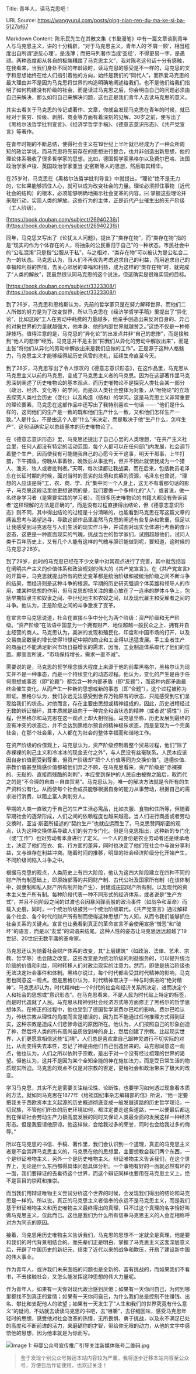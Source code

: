Title: 青年人，读马克思吧！

URL Source: https://wangyurui.com/posts/qing-nian-ren-du-ma-ke-si-ba-5127bf67

Markdown Content:
陈乐民先生在其散文集《书巢漫笔》中有一篇文章谈到青年人与马克思主义，讲的十分精辟，“对于马克思主义，青年人的‘不屑一顾’，相当程度出自所谓‘逆反心理’，是浅薄；而把马列著作当成‘圣经’，不得更易一字，是愚顽。两种态度都从各自的极端糟踏了马克思主义”，我对陈老这句话十分有感触，在我看来，当我们身处不同的年龄段时，读马克思的感受是不一样的，马克思的文字和思想始终在给人们指引着他的方向，始终是我们的“同代人”，而热爱马克思的最大理由并不是因为马克思将世界的构造明确地阐述给我们，也不是他们给我们指明了如何构建没有阶级的社会，而是读过马克思之后，你会明白自己的问题必须由自己来解决，那么如何自己来解决问题，这也正是我们青年人去读马克思的意义。

其实去看关于马克思的传记或著作、文章，你就会发现马克思在青年的时候，就已经对于贫穷、阶级、剥削、商业等方面有着深刻的见解，30岁之前，便写出了《黑格尔法哲学批判宣言》、《经济学哲学手稿》、《德意志意识形态》、《共产党宣言》等著作。

在青年时期的不断总结，使得社会主义在19世纪上半叶就已经成为了一种众所周知的政治学说，而马克思将先前存在的思想进行整合，也并非创造出新思想，他的理论体系吸收了很多哲学家的思想，比如，德国哲学家黑格尔以及费尔巴哈、法国政治学家卢梭、英国政治学家亚当·史密斯等人的思想，然后取其精华。

在25岁时，马克思在《黑格尔法哲学批判导言》中就提出，“理论”绝不是无力的，它如果能够抓住人心，就可以成为改变社会的力量。理论必须抓住事物（近代社会的结构）的根本，必须能够明确地揭示社会变革的内容。￼ 掌握这些理论并采取行动，实现人类的解放。这些行为的主体，正是近代产业催生出的无产阶级（工人阶级）。

[https://book.douban.com/subject/26940239/](https://book.douban.com/subject/26940239/)

同年，马克思又写出了《论犹太人问题》，提出了“类存在物”，而“类存在物”指的是“现实的作为个体存在的人，将抽象的公民重归于自己”的一种状态。市民社会中的“公私混淆”只是指“公服从于私”，与之相对，“类存在物”可以被认为是公私合二为一的状态。马克思认为，当人们不再优先考虑追求自己的利益，而用追求自己的幸福和利益的热情，去关心邻居的幸福和利益，成为这样的“类存在物”时，就完成了“人类的解放”，我虽然很认同马克思的这个说法，但这确实是很难实现的目标。

[https://book.douban.com/subject/3323308/](https://book.douban.com/subject/3323308/)

到了26岁，马克思和恩格斯认为，先前的哲学家只是在努力解释世界，而他们二人所做的努力是为了改变世界，所以马克思在《经济学哲学手稿》里提出了“异化论”，比如这段“工人在劳动中耗费的力量越多，他亲手创造出来反对自身的、异己的对象世界的力量就越强大，他本身、他的内部世界就越贫乏。”这绝不仅是一种修辞技巧。值得注意的是，马克思的“异化论”的出发点并非“自己的悲惨”，而是接触到“他人的悲惨”经历。马克思并不是主张“把我们从异化的劳动中解放出来”，而是主张“将他们从异化的劳动中解放出来是我们应做的工作”。正是源于这种人格魅力，马克思主义才能够经得起历史风雪的洗礼，延续生命直至今天。

到了28岁，马克思写出了令人惊叹的《德意志意识形态》，在这作品里，马克思从马克思主义以前的马克思，变成了马克思主义者的马克思。因为在这部著作里马克思深刻阐述了历史唯物论的基本观点，而历史唯物论不是探究人类社会某一部分（政治、经济、文化等）的学问，而是以人类社会整体为对象，从“唯物论”的立场去探究人类社会历史（变化）以及构造（结构）的学问。这是马克思主义非常重要的理论要素，马克思在这部作品中还写出了我特别喜欢一句话 —— “他们是什么样的，这同他们的生产是一致的既和他们生产什么一致，又和他们怎样生产一致。”人是什么，不是由这个人是“什么”来决定，而是取决于他“生产什么，怎样生产”，这句话确实足以总结基本的历史唯物论了。

在《德意志意识形态》里，马克思还提出了自己心里的人类理想，“在共产主义社会里，任何人都没有特定的活动范围，每个人都可以在任何部门内发展，社会调节着整个生产，因而使我有可能随我自己的心愿今天干这事，明天干那事，上午打猎，下午捕鱼，傍晚从事畜牧，晚饭后从事批判，但并不因此就使我成为一个猎人、渔夫、牧人或者批判者。”天啊，每次读都让我战栗，而在后来，包括教员毛泽东在长征时期的时候，面对当时的恶劣的处境和贫瘠的资源，毛泽东也曾说，“理想的人应该是将“工、农、商、学、兵”集中同一个人身上，这无不有着那句话的影子，马克思这段话里他更想说明的是，我们要做一个多样化的“人”，或者说，做一名终身学习者（是需要实践的学习者）。而很多历史唯物论的书籍大都没有告诉读者“这样理解的方法是正确的”，而是没有过程直接得出结论，但《德意志意识形态》则不同，其中得出结论的过程是十分清晰的，也能看到马克思在写这篇文章的痛苦思考与渴望追寻，导致这部作品里虽然马克思的阐述有些复杂和繁重，但足以让我感受到马克思在与人们生活的现实作斗争，并试图对现实全体进行考察的奋斗姿态，这更是一种直面现实的气魄，挑战当世的哲学家们，试图超越他们。试问人类千百年历史上，又有几个人能有这样的气魄与胆识能做到呢，要知道，这时候的马克思才28岁。

到了29岁，此时的马克思已经在不少文章中对其观点进行了完善，其中就包括旨在阐明共产主义的价值体系和政治规划的伟大的《共产党宣言》。在《共产党宣言》的开篇中，马克思就提出所有的历史变革都是统治阶级和被统治阶级之间不断斗争的结果，而经济则是这种斗争的根源。早期的历史研究强调个体英雄和领导人的作用，或某种思想的作用，但马克思却把关注的重心放在了一连串的群体斗争上，包括早期奴隶主和奴隶之间、中世纪地主和农奴之间，以及现代雇主和受雇者之间的斗争。他认为，正是阶级之间的斗争激发了变革。

在宣言中马克思说道，社会在直接斗争中分化为两个阶级：资产阶级和无产阶级。“资产阶级”在法语中国意为一个拥有财产、地位超越一般民众之上、拥有并自主经营的商人。马克思认为，美洲的发现和殖民化、印度和中国市场的打开，以及交易商品数量的增长使得19世纪中期的商业和工业得以迅猛发展。手工业者生产的商品已不能满足新兴市场日益增长的需求，因而，工业制造体系取代了他们的位置。即宣言所说，“市场保持增长，需求一直不减”。

需要说的是，马克思的哲学理念很大程度上来源于他的前辈黑格尔，黑格尔认为现实并不是一种事态，而是一个持续变化的动态过程。他认为，变化的产生是由于任何思想或事态（即“论题”）都包含一种内部矛盾（即“反题”），而这种内部矛盾最终会催生变化，从而产生一种新的思想或新的事态（即“合题”），这个过程被称为辩证。黑格尔认为，我们永远无法感受到世界万物原有的状态，只能感受到它们呈现给我们的状态。对他而言，存在主要由思想或精神组成的，因此，历史进程经过无数的辨证循环，其本质就是趋向于一种完全和谐状态的精神（或者说“感性”）历程，但黑格尔和马克思在这一观点上却大相径庭。马克思坚称，历史发展到最终的没有冲突的状态后，并不会达到黑格尔预言的精神极乐状态，而是呈现为一个完美社会，在那个社会里，人人都在为社会的整体幸福而和谐地工作。

在资产阶级的价值观上，马克思认为，资产阶级控制着整个贸易过程，他们“除了赤裸裸的利己主义和冷冰冰的现金支付之外”，与人民没有丝毫联系。人民本应该因自身价值而受到尊重，但资产阶级却“把个人价值等同为交换价值”。道德价值、宗教价值甚至情感价值都被他们弃之不顾，在马克思看来，资产阶级是“赤裸裸的、无耻的、直接而残酷的剥削”，本应受到保护的人民自由被抛之脑后，取而代之的是“不合理的自由－自由贸易”。马克思认为，唯一的解决方法就是令所有的生产资料公有化，从而使每个社会成员能够根据自身的能力从事劳动，根据自己的需求进行消费，以阻止富人剥削穷人。

早期的人类一直致力于自己的生产生活必需品，比如衣服、食物和住所等，但随着早期社会的逐渐形成，人们之间的依赖程度也越来越高。当人们进行商品或者劳动交换时，亚当·斯密所描述的“契约生产”也就应运而生了。马克思赞同斯密的观点，认为这种交换体系导致人们的劳力专门化。但是马克思指出，这种新的专门化（或“工作”）也对劳动者本身进行了定义。一个人的身份是农业劳动者还是继承地主，决定了他们在衣、食、行方面的差异，同时也决定了他们在社会中与谁分享利益，又与谁存在利益冲突。随着时间的推移，明显的社会经济阶级分化开始产生，不同阶级间陷入斗争之中。

根据马克思的观点，人类历史上有四大阶段，他认为这四大阶段建立在四种不同的财产所有制基础上，即原始部落的共同财产制、古代公社及国家所有制（在该体制中，奴隶制和私人财产所有制开始产生）、封建或庄园财产所有制，以及现代的资本主义生产所有制。每种阶段代表一种不同形式的经济体系，或者说是“生产方式”，并且不同阶段之间的过渡也会因暴风骤雨般的政治事件（如战争和革命）而载入史册，同时，一个统治阶级被另一个统治阶级取代。《共产党宣言》通过解释各个社会、各个时代的财产所有制而使得这种思想广为人知，从而令我们能够抓住社会关系的关键点。宣言也让我看到真正的革命宣言不会使用宣扬“憎恶”和“破坏”的语言，而是以“友爱”的词语来结尾。这种人性的姿态让马克思远远超越了19世纪、20世纪无数平庸的革命家。

马克思还认为随着社会财产体系的改变，其“上层建筑”（如政治、法律、艺术、宗教、哲学等）也会随之改变。这些改变是为统治阶级的利益服务的，可以提升统治阶级的价值和利益，同时转移人们对政治现实的注意力。然而，即使是统治阶级也无法决定社会事件和体制。黑格尔说过，每个时代都会受其时代精神的影响，马克思也同意这一观点。但是黑格尔认为，时代精神取决于一种与时俱进的“绝对精神”。马克思却认为，时代精神由一个时代的社会和经济关系所决定，进而决定个人和社会的思想或“意识形态”。在马克思看来，不是人民为时代贴上特定的标签，而是时代造就了人民。马克思从精神到社会经济方式等方面修正了黑格尔的哲学思想体系。在修正的过程中，他也受到了德国哲学家费尔巴哈的影响。费尔巴哈认为，传统宗教从理性的角度而言是错误的，因为其不能通过任何推理方式得到证实，这种宗教是造成人们悲惨命运的原因所在。他认为，人们按照自己的形象创造了神，然后将人类的所有高尚品质放到神的身上，然后创建了宗教。比起现实世界，人们更愿意相信这些“幻境”。人们总是喜欢拿自己跟神灵进行不切实际的对比，从而变得失去本性，忘记了神是由他们自己创造出来的。马克思同意这一观点，他也认为，人们之所以依附于宗教，是出于对一个没有经过梳理的世界的渴望。但他认为，这并不是因为某个全知全能的神在施加法力，而是受日常生活的物质现实所迫。马克思的观点不仅是对宗教的否定，更给社会和政治带来了极大的改变。

学习马克思，其实不光是需要关注结论性、论断性，也要学习如何透过现象看本质的方法，就如同马克思在1877年《给祖国纪事杂志编辑部的信》所说，“他一定要把我关于西欧资本主义起源的历史概述彻底变成一般发展道路的历史哲学理论，一切民族，不管他们所处的历史环境如何，都注定要走这条道路，一一以便最后都达到在保证社会劳动生产力极高度发展的同时又保证人类最全面的发展这样一种经济形态。但是我要请他原谅。他这样做，会给我过多的荣誉，同时也会给我过多的侮辱。”

所以在马克思的书信、手稿、著作里，我们会认识到一个道理，真正的马克思主义者是不会崇拜马克思主义的，马克思在他的思想里，主要想教会我们两个东西，一个是辩证唯物主义，另外一个是历史唯物主义。辩证唯物主义告诉我们，在这个世界上，无论是什么东西都得具体问题具体分析。一个事物有好的一面就必然有坏的一面，我们要辩证的去看待这个世界，而这个辩证同样也要用在马克思主义上，绝不是盲目的崇拜和推崇。

而当我们用辩证唯物主义尝试分析这个世界的时候，会发现我们得出的结论和马克思是一样的。所以说，真正的马克思主义者信奉的永远不是马克思主义，而是我们基于辩证唯物主义和历史唯物主义最终得出的真理，只不过这个真理的名字恰好叫做马克思主义，仅此而已。这也是我们为什么所有信奉马克思主义的人会互相称呼对方为同志的原因。

接着，马克思用历史唯物主义告诉我们，马克思的思想不一定就全是真理，他是要和我们的时代背景相结合的。而先辈们正是明白、掌握了马克思主义这套深层意义后，开辟了中国历史的新纪元，结束了近代以来的战争和欺压，开启了建设新中国的伟大事业。

作为青年人，或许我们未来面临的问题也是全新的、富有挑战的，而如果我们不看书，不去接触社会，又怎么能发挥这种思想的伟大力量呢。

作为青年人，如果有一天你对现代政治感到厌倦；如果有一天你问自己，为何到哪里都找不到真正的爱情；如果有一天你问自己，为什么我们总是控制不住赚钱、出名、攀比和支配他人的欲望；如果有一天发生了“人生和我们的世界究竟有什么意义”的疑问，不妨就去读读马克思的书吧，去“咀嚼”，去仔细回味，感受马克思年轻时的思想，感受他对社会改革的热情，无所畏惧、勇于挑战，以及永不满足已处的高度和不断前进的活力，来磨砺你的才智，带给你无限的动力，从他的文字中感悟他的思想，因为他本就是为你而写。

![Image 1: 母婴公众号宣传推广引导关注新媒体账号二维码.jpg](https://i.typlog.com/wangyr45/8284478369_727082.jpg)

> 鉴于发现个别公众号搬运本站内容较为严重，我将逐步迁移本站内容至公众号，方便日后作证使用，也欢迎关注！
